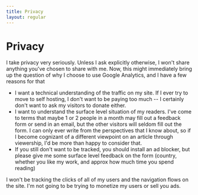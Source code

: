 ```yaml
---
title: Privacy
layout: regular
---
```


# Privacy

I take privacy very seriously.
Unless I ask explicitly otherwise, I won't share anything you've chosen to share with me.
Now, this might immediately bring up the question of why I choose to use Google Analytics, and I have a few reasons for that

* I want a technical understanding of the traffic on my site. If I ever try to move to self hosting, I don't want to be paying too much -- I certainly don't want to ask my visitors to donate either.
* I want to understand the surface level situation of my readers. I've come to terms that maybe 1 or 2 people in a month may fill out a feedback form or send in an email, but the other visitors will seldom fill out the form.
  I can only ever write from the perspectives that I know about, so if I become cognizant of a different viewpoint on an article through viewership, I'd be more than happy to consider that.
* If you still don't want to be tracked, you should install an ad blocker, but please give me some surface level feedback on the form (country, whether you like my work, and approx how much time you spend reading)

I won't be tracking the clicks of all of my users and the navigation flows on the site. I'm not going to be trying to monetize my users or sell you ads.
